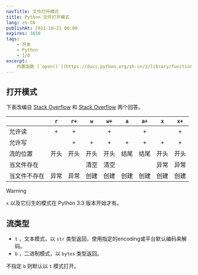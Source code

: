 ```yaml
---
navTitle: 文件打开模式
title: Python 文件打开模式
lang: zh-CN
publishAt: 2021-10-21 00:00
expires: 3650
tags:
    - 开发
    - Python
    - I/O
excerpt:
    内置函数 [`open()`](https://docs.python.org/zh-cn/3/library/functions.html#open) 打开模式这个参数的归纳。
---
```


## 打开模式

下表改编自 [Stack Overflow](https://stackoverflow.com/a/30931305) 和 [Stack Overflow](https://stackoverflow.com/a/67558256) 两个回答。

|        | `r` | `r+` | `w` | `w+` | `a` | `a+` | `x` | `x+` |
|:-------|:---:|:----:|:---:|:----:|:---:|:----:|:---:|:----:|
| 允许读    |  +  |  +   |     |  +   |     |  +   |     |  +   |
| 允许写    |     |  +   |  +  |  +   |  +  |  +   |  +  |  +   |
| 流的位置   | 开头  |  开头  | 开头  |  开头  | 结尾  |  结尾  | 开头  |  开头  |
| 当文件存在  |     |      | 清空  |  清空  |     |      | 异常  |  异常  |
| 当文件不存在 | 异常  |  异常  | 创建  |  创建  | 创建  |  创建  | 创建  |  创建  |

> [!WARNING]
> `x` 以及它衍生的模式在 Python 3.3 版本开始才有。

## 流类型

- `t` ，文本模式，以 `str` 类型返回，使用指定的encoding或平台默认编码来解码。
- `b` ，二进制模式，以 `bytes` 类型返回。

不指定 `b` 则默认以 `t` 模式打开。
